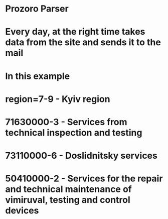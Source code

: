 # Prozoro Parser
# Every day, at the right time takes data from the site and sends it to the mail

# In this example 
# region=7-9 - Kyiv region
# 71630000-3 - Services from technical inspection and testing
# 73110000-6 - Doslidnitsky services
# 50410000-2 - Services for the repair and technical maintenance of vimiruval, testing and control devices